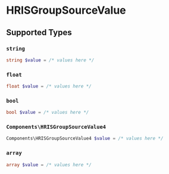 # HRISGroupSourceValue


## Supported Types

### `string`

```php
string $value = /* values here */
```

### `float`

```php
float $value = /* values here */
```

### `bool`

```php
bool $value = /* values here */
```

### `Components\HRISGroupSourceValue4`

```php
Components\HRISGroupSourceValue4 $value = /* values here */
```

### `array`

```php
array $value = /* values here */
```

